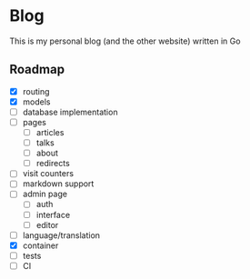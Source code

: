 # Blog

This is my personal blog (and the other website) written in Go

## Roadmap

- [x] routing
- [x] models
- [ ] database implementation
- [ ] pages
    - [ ] articles
    - [ ] talks
    - [ ] about
    - [ ] redirects
- [ ] visit counters
- [ ] markdown support
- [ ] admin page
    - [ ] auth
    - [ ] interface
    - [ ] editor
- [ ] language/translation
- [X] container
- [ ] tests
- [ ] CI